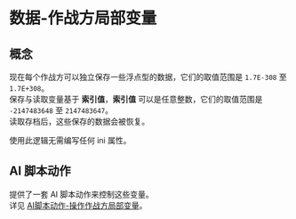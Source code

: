 # 数据-作战方局部变量

## 概念

现在每个作战方可以独立保存一些浮点型的数据，它们的取值范围是 `1.7E-308` 至 `1.7E+308`。  
保存与读取变量基于 **索引值**，**索引值** 可以是任意整数，它们的取值范围是 `-2147483648` 至 `2147483647`。  
读取存档后，这些保存的数据会被恢复。

使用此逻辑无需编写任何 ini 属性。



## AI 脚本动作

提供了一套 AI 脚本动作来控制这些变量。  
详见 [AI脚本动作-操作作战方局部变量](/触发与AI脚本动作/AI脚本动作-3-操作作战方局部变量.md#ai脚本动作-操作作战方局部变量)。